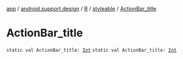 [app](../../../index.md) / [android.support.design](../../index.md) / [R](../index.md) / [styleable](index.md) / [ActionBar_title](.)

# ActionBar_title

`static val ActionBar_title: `[`Int`](https://kotlinlang.org/api/latest/jvm/stdlib/kotlin/-int/index.html)
`static val ActionBar_title: `[`Int`](https://kotlinlang.org/api/latest/jvm/stdlib/kotlin/-int/index.html)